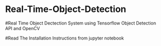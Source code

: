 # Real-Time-Object-Detection
#Real Time Object Dectection System using Tensorflow Object Detection API and OpenCV    

#Read The Installation Instructions from jupyter notebook
